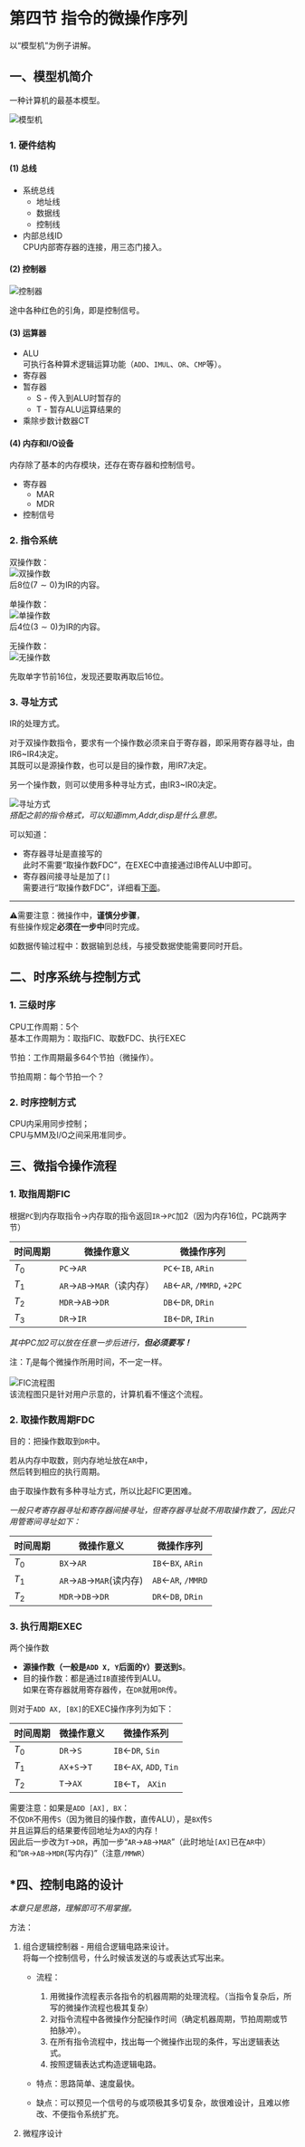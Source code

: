 # 第四节 指令的微操作序列

以“模型机”为例子讲解。

## 一、模型机简介

一种计算机的最基本模型。

![模型机](images/6.3-CPU-4--05-09_10-11-58.png)  

### 1. 硬件结构

#### (1) 总线

* 系统总线
  * 地址线
  * 数据线
  * 控制线
* 内部总线ID  
  CPU内部寄存器的连接，用三态门接入。

#### (2) 控制器

![控制器](images/6.3-CPU-4--05-09_10-13-20.png)  

途中各种红色的引角，即是控制信号。

#### (3) 运算器

* ALU  
  可执行各种算术逻辑运算功能（`ADD`、`IMUL`、`OR`、`CMP`等）。
* 寄存器
* 暂存器
  * S - 传入到ALU时暂存的
  * T - 暂存ALU运算结果的
* 乘除步数计数器CT

#### (4) 内存和I/O设备

内存除了基本的内存模块，还存在寄存器和控制信号。

* 寄存器
  * MAR
  * MDR
* 控制信号

### 2. 指令系统

双操作数：  
![双操作数](images/6.3-CPU-4--05-09_10-33-42.png)  
后8位($7\sim0$)为IR的内容。

单操作数：  
![单操作数](images/6.3-CPU-4--05-09_10-34-34.png)  
后4位($3\sim0$)为IR的内容。

无操作数：  
![无操作数](images/6.3-CPU-4--05-09_10-35-19.png)

先取单字节前16位，发现还要取再取后16位。

### 3. 寻址方式

IR的处理方式。

对于双操作数指令，要求有一个操作数必须来自于寄存器，即采用寄存器寻址，由IR6~IR4决定。  
其既可以是源操作数，也可以是目的操作数，用IR7决定。

另一个操作数，则可以使用多种寻址方式，由IR3~IR0决定。

![寻址方式](images/6.3-CPU-4--05-09_10-38-56.png)  
*搭配之前的指令格式，可以知道imm,Addr,disp是什么意思。*

可以知道：

* 寄存器寻址是直接写的  
  此时不需要“取操作数FDC”，在EXEC中直接通过IB传ALU中即可。
* 寄存器间接寻址是加了`[]`  
  需要进行“取操作数FDC”，详细看[下面](#2-取操作数周期fdc)。

---

⚠需要注意：微操作中，**谨慎分步骤**，  
有些操作规定**必须在一步中**同时完成。

如数据传输过程中：数据输到总线，与接受数据使能需要同时开启。

## 二、时序系统与控制方式

### 1. 三级时序

CPU工作周期：5个  
基本工作周期为：取指FIC、取数FDC、执行EXEC

节拍：工作周期最多64个节拍（微操作）。

节拍周期：每个节拍一个？

### 2. 时序控制方式

CPU内采用同步控制；  
CPU与MM及I/O之间采用准同步。

## 三、微指令操作流程

### 1. 取指周期FIC

根据`PC`到内存取指令→内存取的指令返回`IR`→`PC`加2（因为内存16位，PC跳两字节）

| 时间周期 | 微操作意义                | 微操作序列                 |
| -------- | ------------------------- | -------------------------- |
| $T_0$    | `PC`→`AR`                 | `PC`←`IB`, `ARin`          |
| $T_1$    | `AR`→`AB`→`MAR`（读内存） | `AB`←`AR`, `/MMRD`, `+2PC` |
| $T_2$    | `MDR`→`AB`→`DR`           | `DB`←`DR`, `DRin`          |
| $T_3$    | `DR`→`IR`                 | `IB`←`DR`, `IRin`          |

*其中PC加2可以放在任意一步后进行，**但必须要写！***

注：$T_i$是每个微操作所用时间，不一定一样。

![FIC流程图](images/6.3-CPU-4--05-12_09-04-49.png)  
该流程图只是针对用户示意的，计算机看不懂这个流程。

### 2. 取操作数周期FDC

目的：把操作数取到`DR`中。

若从内存中取数，则内存地址放在`AR`中，  
然后转到相应的执行周期。

由于取操作数有多种寻址方式，所以比起FIC更困难。

*一般只考寄存器寻址和寄存器间接寻址，但寄存器寻址就不用取操作数了，因此只用管寄间寻址如下：*

| 时间周期 | 微操作意义      | 微操作序列         |
| -------- | --------------- | ------------------ |
| $T_0$    | `BX`→`AR`       | `IB`←`BX`, `ARin`  |
| $T_1$    | `AR`→`AB`→`MAR`(读内存) | `AB`←`AR`, `/MMRD` |
| $T_2$    | `MDR`→`DB`→`DR` | `DR`←`DB`, `DRin`  |

### 3. 执行周期EXEC

两个操作数

* **源操作数（一般是`ADD X, Y`后面的`Y`）要送到`S`**。
* 目的操作数：都是通过`IB`直接传到ALU。  
  如果在寄存器就用寄存器传，在`DR`就用`DR`传。

则对于`ADD AX, [BX]`的EXEC操作序列为如下：

| 时间周期 | 微操作意义 | 微操作系列         |
| -------- | ------------ | ----------------------- |
| $T_0$    | `DR`→`S`     | `IB`←`DR`, `Sin`      |
| $T_1$    | `AX`+`S`→`T` | `IB`←`AX`, `ADD`, `Tin` |
| $T_2$    | `T`→`AX`     | `IB`←`T`， `AXin`    |

需要注意：如果是`ADD [AX], BX`：  
不仅`DR`不用传`S`（因为微目的操作数，直传ALU），是`BX`传`S`  
并且运算后的结果要传回地址为`AX`的内存！  
因此后一步改为`T`→`DR`，再加一步“`AR`→`AB`→`MAR`”（此时地址`[AX]`已在`AR`中）和“`DR`→`AB`→`MDR`(写内存)”（注意`/MMWR`）

## *四、控制电路的设计

*本章只是思路，理解即可不用掌握。*

方法：

1. 组合逻辑控制器 - 用组合逻辑电路来设计。  
   将每一个控制信号，什么时候该发送的与或表达式写出来。  
   * 流程：
     1. 用微操作流程表示各指令的机器周期的处理流程。（当指令复杂后，所写的微操作流程也极其复杂）
     2. 对指令流程中各微操作分配操作时间（确定机器周期，节拍周期或节拍脉冲）。
     3. 在所有指令流程中，找出每一个微操作出现的条件，写出逻辑表达式。
     4. 按照逻辑表达式构造逻辑电路。

   * 特点：思路简单、速度最快。
   * 缺点：可以预见一个信号的与或项极其多切复杂，故很难设计，且难以修改、不便指令系统扩充。
2. 微程序设计

